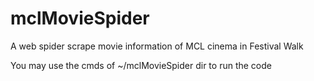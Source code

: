 # mclMovieSpider
A web spider scrape movie information of MCL cinema in Festival Walk

You may use the cmds of ~/mclMovieSpider dir to run the code
